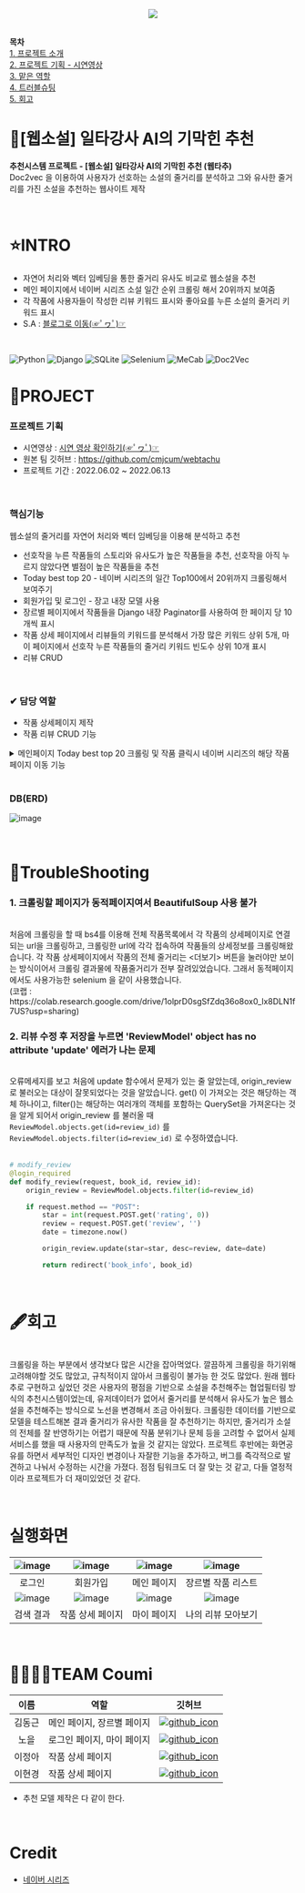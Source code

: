 <p align="center">
<img src="https://img1.daumcdn.net/thumb/R1280x0/?scode=mtistory2&fname=https%3A%2F%2Fblog.kakaocdn.net%2Fdn%2FcRZyWw%2FbtrJ2nbV0Ly%2FV0thL6tNjJKnkPrHsiYlJK%2Fimg.png">
</p>

<br>**목차**
<br>[1. 프로젝트 소개](#intro)
<br>[2. 프로젝트 기획 - 시연영상](#프로젝트-기획)
<br>[3. 맡은 역할](#-담당-역할)
<br>[4. 트러블슈팅](#troubleshooting)
<br>[5. 회고](#회고)
<br>

# 📖[웹소설] 일타강사 AI의 기막힌 추천
**추천시스템 프로젝트 - [웹소설] 일타강사 AI의 기막힌 추천 (웹타추)**
<br>Doc2vec 을 이용하여 사용자가 선호하는 소설의 줄거리를 분석하고 그와 유사한 줄거리를 가진 소설을 추천하는 웹사이트 제작

<br>

# ⭐INTRO
* 자연어 처리와 벡터 임베딩을 통한 줄거리 유사도 비교로 웹소설을 추천
* 메인 페이지에서 네이버 시리즈 소설 일간 순위 크롤링 해서 20위까지 보여줌
* 각 작품에 사용자들이 작성한 리뷰 키워드 표시와 좋아요를 누른 소설의 줄거리 키워드 표시
* S.A : [블로그로 이동(☞ﾟヮﾟ)☞](https://cold-charcoal.tistory.com/85)

<br>

![Python](https://img.shields.io/badge/Python-3776AB?style=for-the-badge&logo=python&logoColor=fff) ![Django](https://img.shields.io/badge/Django-092E20?style=for-the-badge&logo=django&logoColor=fff) ![SQLite](https://img.shields.io/badge/SQLite-003B57?style=for-the-badge&logo=python&logoColor=fff) ![Selenium](https://img.shields.io/badge/Selenium-43B02A?style=for-the-badge&logo=selenium&logoColor=fff) ![MeCab](https://img.shields.io/badge/MeCab-000?style=for-the-badge) ![Doc2Vec](https://img.shields.io/badge/Doc2Vec-000?style=for-the-badge)
<br>

# 📌PROJECT

### 프로젝트 기획

* 시연영상 : [시연 영상 확인하기(☞ﾟヮﾟ)☞](https://moist-ink.tistory.com/entry/webtachu)
* 원본 팀 깃허브 : https://github.com/cmjcum/webtachu
* 프로젝트 기간 : 2022.06.02 ~ 2022.06.13

<br>

### 핵심기능
웹소설의 줄거리를 자연어 처리와 벡터 임베딩을 이용해 분석하고 추천

* 선호작을 누른 작품들의 스토리와 유사도가 높은 작품들을 추천, 선호작을 아직 누르지 않았다면 별점이 높은 작품들을 추천
* Today best top 20 - 네이버 시리즈의 일간 Top100에서 20위까지 크롤링해서 보여주기
* 회원가입 및 로그인 - 장고 내장 모델 사용
* 장르별 페이지에서 작품들을 Django 내장 Paginator를 사용하여 한 페이지 당 10 개씩 표시
* 작품 상세 페이지에서 리뷰들의 키워드를 분석해서 가장 많은 키워드 상위 5개, 마이 페이지에서 선호작 누른 작품들의 줄거리 키워드 빈도수 상위 10개 표시
* 리뷰 CRUD

<br>

### ✔ 담당 역할

* 작품 상세페이지 제작
* 작품 리뷰 CRUD 기능
<details>
<summary>메인페이지 Today best top 20 크롤링 및 작품 클릭시 네이버 시리즈의 해당 작품 페이지 이동 기능</summary>

새로고침할 때마다 새로 크롤링하고, 해당 작품을 누르면 네이버 시리즈의 해당 작품 페이지로 이동하도록 구현
<br>
```python
import requests
from bs4 import BeautifulSoup

url = 'https://series.naver.com/novel/top100List.series?rankingTypeCode=DAILY&categoryCode=ALL'

headers = {'User-Agent' : 'Mozilla/5.0 (Windows NT 10.0; Win64; x64)AppleWebKit/537.36 (KHTML, like Gecko) Chrome/73.0.3683.86 Safari/537.36'}
data = requests.get(url,headers=headers)
soup = BeautifulSoup(data.text, 'html.parser')

lis = soup.select('#content > div > ul > li')

li_list = []

for li in lis:
    cover_line = li.select_one('a > img')
    cover = cover_line['src']
    title = cover_line['alt']
    author = li.select_one('div.comic_cont > p.info > span:nth-child(4)').text
    star = li.select_one('div.comic_cont > p.info > em.score_num').text
    detail = li.select_one('div.comic_cont > p.info > span:nth-child(6)').text

    dic = {'cover':cover, 'title':title, 'author':author, 'author':author, 'star':star, 'detail':detail}

    li_list.append(dic)

print(li_list)

```

</details>

<br>

### DB(ERD)
![image](https://user-images.githubusercontent.com/104331869/185334447-e9eaabb2-c3e0-4d1a-95de-5bb09921b73a.png)

<br>

# 🧨TroubleShooting

### 1. 크롤링할 페이지가 동적페이지여서 BeautifulSoup 사용 불가
<br>
처음에 크롤링을 할 때 bs4를 이용해 전체 작품목록에서 각 작품의 상세페이지로 연결되는 url을 크롤링하고, 크롤링한 url에 각각 접속하여 작품들의 상세정보를 크롤링해왔습니다. 각 작품 상세페이지에서 작품의 전체 줄거리는 <더보기> 버튼을 눌러야만 보이는 방식이어서 크롤링 결과물에 작품줄거리가 전부 잘려있었습니다. 그래서 동적페이지에서도 사용가능한 selenium 을 같이 사용했습니다.
<br>(코랩 : https://colab.research.google.com/drive/1olprD0sgSfZdq36o8ox0_lx8DLN1f7US?usp=sharing)

<br>

### 2. 리뷰 수정 후 저장을 누르면 'ReviewModel' object has no attribute 'update' 에러가 나는 문제
<br>
오류메세지를 보고 처음에 update 함수에서 문제가 있는 줄 알았는데, origin_review 로 불러오는 대상이 잘못되었다는 것을 알았습니다. get() 이 가져오는 것은 해당하는 객체 하나이고, filter()는 해당하는 여러개의 객체를 포함하는 QuerySet을 가져온다는 것을 알게 되어서 origin_review 를 불러올 때 <code>ReviewModel.objects.get(id=review_id)</code> 를 <code>ReviewModel.objects.filter(id=review_id)</code> 로 수정하였습니다.
<br>
<br>

```python
# modify_review
@login_required
def modify_review(request, book_id, review_id):
    origin_review = ReviewModel.objects.filter(id=review_id)

    if request.method == "POST":
        star = int(request.POST.get('rating', 0))
        review = request.POST.get('review', '')
        date = timezone.now()

        origin_review.update(star=star, desc=review, date=date)

        return redirect('book_info', book_id)
```

<br>

# 🖋회고
<br> 크롤링을 하는 부분에서 생각보다 많은 시간을 잡아먹었다. 깔끔하게 크롤링을 하기위해 고려해야할 것도 많았고, 규칙적이지 않아서 크롤링이 불가능 한 것도 많았다. 원래 웹타추로 구현하고 싶었던 것은 사용자의 평점을 기반으로 소설을 추천해주는 협업필터링 방식의 추천시스템이었는데, 유저데이터가 없어서 줄거리를 분석해서 유사도가 높은 웹소설을 추천해주는 방식으로 노선을 변경해서 조금 아쉬웠다. 크롤링한 데이터를 기반으로 모델을 테스트해본 결과 줄거리가 유사한 작품을 잘 추천하기는 하지만, 줄거리가 소설의 전체를 잘 반영하기는 어렵기 때문에 작품 분위기나 문체 등을 고려할 수 없어서 실제 서비스를 했을 때 사용자의 만족도가 높을 것 같지는 않았다. 
프로젝트 후반에는 화면공유를 하면서 세부적인 디자인 변경이나 자잘한 기능을 추가하고, 버그를 즉각적으로 발견하고 나눠서 수정하는 시간을 가졌다. 점점 팀워크도 더 잘 맞는 것 같고, 다들 열정적이라 프로젝트가 더 재미있었던 것 같다.

<br>

# 실행화면

|![image](https://user-images.githubusercontent.com/104331869/185335939-524bba9a-0f3c-46a1-bd07-628a852fbab2.png)|![image](https://user-images.githubusercontent.com/104331869/185335986-2b364717-cbd4-4d6b-9d8d-402d934dfaab.png)|![image](https://user-images.githubusercontent.com/104331869/185336258-a03c1dc7-d0c8-450b-8db2-bf3b6d94ec27.png)|![image](https://user-images.githubusercontent.com/104331869/185336306-f071016c-1077-445c-98e0-03f19b8cf29e.png)|
|:---:|:---:|:---:|:---:|
|로그인|회원가입|메인 페이지|장르별 작품 리스트|
|![image](https://user-images.githubusercontent.com/104331869/185338031-62118c95-2fd7-4860-b2da-75ae1f22fcaf.png)|![image](https://user-images.githubusercontent.com/104331869/185337856-1f08eb63-35d1-4712-8d2a-0a13cbaa16a0.png)|![image](https://user-images.githubusercontent.com/104331869/185338071-2d4bd6e3-3b71-4bf8-9525-41ee2b988a0f.png)|![image](https://user-images.githubusercontent.com/104331869/185338306-4d1e7365-9d8c-47bc-ba02-c855c837b2d3.png)|
|검색 결과|작품 상세 페이지|마이 페이지|나의 리뷰 모아보기|

<br>

# 👨‍👨‍👧‍👧TEAM Coumi
|이름|역할|깃허브|
|:---:|---|---|
|김동근|메인 페이지, 장르별 페이지|[![github_icon](https://img.shields.io/badge/Github-000000?style=flat-square&logo=github&logoColor=white)](https://github.com/yinmsk)|
|노을|로그인 페이지, 마이 페이지|[![github_icon](https://img.shields.io/badge/Github-000000?style=flat-square&logo=github&logoColor=white)](https://github.com/minkkky)|
|이정아|작품 상세 페이지|[![github_icon](https://img.shields.io/badge/Github-000000?style=flat-square&logo=github&logoColor=white)](https://github.com/zeonga1102)|
|이현경|작품 상세 페이지|[![github_icon](https://img.shields.io/badge/Github-000000?style=flat-square&logo=github&logoColor=white)](https://github.com/LULULALA2)|

* 추천 모델 제작은 다 같이 한다.

<br>

# Credit
* [네이버 시리즈](https://series.naver.com/novel)
